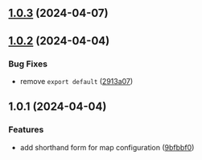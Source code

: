 

## [1.0.3](https://github.com/Four-Lights-NL/mapper/compare/v1.0.2...v1.0.3) (2024-04-07)

## [1.0.2](https://github.com/Four-Lights-NL/mapper/compare/v1.0.1...v1.0.2) (2024-04-04)


### Bug Fixes

* remove `export default` ([2913a07](https://github.com/Four-Lights-NL/mapper/commit/2913a0756bbb48d34fe20dd33f6817240febed80))

## 1.0.1 (2024-04-04)


### Features

* add shorthand form for map configuration ([9bfbbf0](https://github.com/Four-Lights-NL/mapper/commit/9bfbbf0c3f293ff6392f423b6f32d4345eeb55a8))
